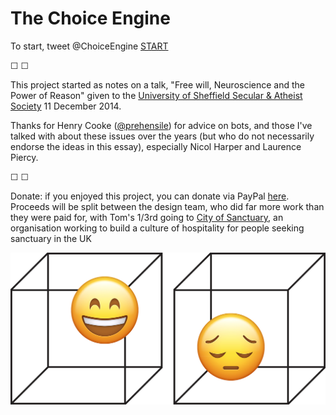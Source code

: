 # The Choice Engine


To start, tweet @ChoiceEngine [START](https://twitter.com/intent/tweet?text=@ChoiceEngine%20START)

&#9744; &#9744;

This project started as notes on a talk, "Free will, Neuroscience and the Power of Reason" given to the [University of Sheffield Secular & Atheist Society](https://www.facebook.com/events/618961544893961) 11 December 2014.

Thanks for Henry Cooke ([@prehensile](https://twitter.com/prehensile)) for advice on bots, and those I've talked with about these issues over the years (but who do not necessarily endorse the ideas in this essay), especially Nicol Harper and Laurence Piercy.

&#9744; &#9744;

Donate: if you enjoyed this project, you can donate via PayPal [here](paypal.me/tomqstafford). Proceeds will be split between the design team, who did far more work than they were paid for, with Tom's 1/3rd going to [City of Sanctuary](https://cityofsanctuary.org/), an organisation working to build a culture of hospitality for people seeking sanctuary in the UK 






![](assets/logo.jpg)